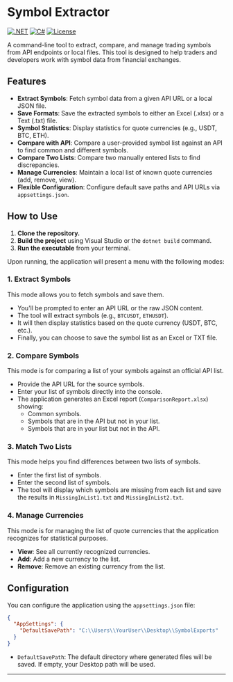 # Symbol Extractor
[![.NET](https://img.shields.io/badge/.NET-8.0-512BD4?logo=dotnet)](https://dotnet.microsoft.com/) [![C#](https://img.shields.io/badge/C%23-12-239120?logo=c-sharp)](https://learn.microsoft.com/en-us/dotnet/csharp/) [![License](https://img.shields.io/badge/license-MIT-green.svg)](LICENSE)

A command-line tool to extract, compare, and manage trading symbols from API endpoints or local files. This tool is designed to help traders and developers work with symbol data from financial exchanges.

## Features

- **Extract Symbols**: Fetch symbol data from a given API URL or a local JSON file.
- **Save Formats**: Save the extracted symbols to either an Excel (.xlsx) or a Text (.txt) file.
- **Symbol Statistics**: Display statistics for quote currencies (e.g., USDT, BTC, ETH).
- **Compare with API**: Compare a user-provided symbol list against an API to find common and different symbols.
- **Compare Two Lists**: Compare two manually entered lists to find discrepancies.
- **Manage Currencies**: Maintain a local list of known quote currencies (add, remove, view).
- **Flexible Configuration**: Configure default save paths and API URLs via `appsettings.json`.

## How to Use

1.  **Clone the repository.**
2.  **Build the project** using Visual Studio or the `dotnet build` command.
3.  **Run the executable** from your terminal.

Upon running, the application will present a menu with the following modes:

### 1. Extract Symbols
This mode allows you to fetch symbols and save them.
- You'll be prompted to enter an API URL or the raw JSON content.
- The tool will extract symbols (e.g., `BTCUSDT`, `ETHUSDT`).
- It will then display statistics based on the quote currency (USDT, BTC, etc.).
- Finally, you can choose to save the symbol list as an Excel or TXT file.

### 2. Compare Symbols
This mode is for comparing a list of your symbols against an official API list.
- Provide the API URL for the source symbols.
- Enter your list of symbols directly into the console.
- The application generates an Excel report (`ComparisonReport.xlsx`) showing:
  - Common symbols.
  - Symbols that are in the API but not in your list.
  - Symbols that are in your list but not in the API.

### 3. Match Two Lists
This mode helps you find differences between two lists of symbols.
- Enter the first list of symbols.
- Enter the second list of symbols.
- The tool will display which symbols are missing from each list and save the results in `MissingInList1.txt` and `MissingInList2.txt`.

### 4. Manage Currencies
This mode is for managing the list of quote currencies that the application recognizes for statistical purposes.
- **View**: See all currently recognized currencies.
- **Add**: Add a new currency to the list.
- **Remove**: Remove an existing currency from the list.

## Configuration

You can configure the application using the `appsettings.json` file:

```json
{
  "AppSettings": {
    "DefaultSavePath": "C:\\Users\\YourUser\\Desktop\\SymbolExports"
  }
}
```
- `DefaultSavePath`: The default directory where generated files will be saved. If empty, your Desktop path will be used.

---
